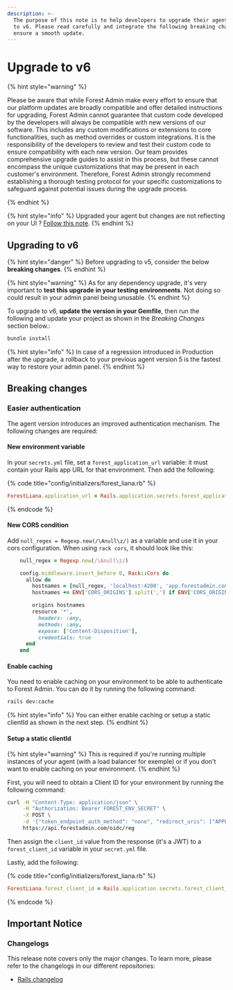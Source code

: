 ```yaml
---
description: >-
  The purpose of this note is to help developers to upgrade their agent from v5
  to v6. Please read carefully and integrate the following breaking changes to
  ensure a smooth update.​
---
```


# Upgrade to v6

{% hint style="warning" %}

Please be aware that while Forest Admin make every effort to ensure that our platform updates are broadly compatible and offer detailed instructions for upgrading, Forest Admin cannot guarantee that custom code developed by the developers will always be compatible with new versions of our software. This includes any custom modifications or extensions to core functionalities, such as method overrides or custom integrations. It is the responsibility of the developers to review and test their custom code to ensure compatibility with each new version. Our team provides comprehensive upgrade guides to assist in this process, but these cannot encompass the unique customizations that may be present in each customer's environment. Therefore, Forest Admin strongly recommend establishing a thorough testing protocol for your specific customizations to safeguard against potential issues during the upgrade process.

{% endhint %}

{% hint style="info" %}
Upgraded your agent but changes are not reflecting on your UI ? [Follow this note](../push-your-new-version-to-production.md).
{% endhint %}

## Upgrading to v6

{% hint style="danger" %}
Before upgrading to v5, consider the below **breaking changes**.
{% endhint %}

{% hint style="warning" %}
As for any dependency upgrade, it's very important to **test this upgrade** **in your testing environments**. Not doing so could result in your admin panel being unusable.
{% endhint %}

To upgrade to v6, **update the version in your Gemfile**, then run the following and update your project as shown in the _Breaking Changes_ section below.:

```javascript
bundle install
```

{% hint style="info" %}
In case of a regression introduced in Production after the upgrade, a rollback to your previous agent version 5 is the fastest way to restore your admin panel.
{% endhint %}

## Breaking changes

### Easier authentication

The agent version introduces an improved authentication mechanism. The following changes are required:

#### New environment variable

In your `secrets.yml` file, set a `forest_application_url` variable: it must contain your Rails app URL for that environment. Then add the following:

{% code title="config/initializers/forest_liana.rb" %}
```ruby
ForestLiana.application_url = Rails.application.secrets.forest_application_url
```
{% endcode %}

#### New CORS condition

Add `null_regex = Regexp.new(/\Anull\z/)` as a variable and use it in your cors configuration. When using `rack cors`, it should look like this:

```ruby
    null_regex = Regexp.new(/\Anull\z/)

    config.middleware.insert_before 0, Rack::Cors do
      allow do
        hostnames = [null_regex, 'localhost:4200', 'app.forestadmin.com', 'localhost:3001']
        hostnames += ENV['CORS_ORIGINS'].split(',') if ENV['CORS_ORIGINS']

        origins hostnames
        resource '*',
          headers: :any,
          methods: :any,
          expose: ['Content-Disposition'],
          credentials: true
      end
    end
```

#### Enable caching

You need to enable caching on your environment to be able to authenticate to Forest Admin. You can do it by running the following command:

```bash
rails dev:cache
```

{% hint style="info" %}
You can either enable caching or setup a static clientId as shown in the next step.
{% endhint %}

#### Setup a static clientId

{% hint style="warning" %}
This is required if you're running multiple instances of your agent (with a load balancer for exemple) or if you don't want to enable caching on your environment.
{% endhint %}

First, you will need to obtain a Client ID for your environment by running the following command:

```bash
curl -H "Content-Type: application/json" \
     -H "Authorization: Bearer FOREST_ENV_SECRET" \
     -X POST \
     -d '{"token_endpoint_auth_method": "none", "redirect_uris": ["APPLICATION_URL/forest/authentication/callback"]}' \
     https://api.forestadmin.com/oidc/reg
```

Then assign the `client_id` value from the response (it's a JWT) to a `forest_client_id` variable in your `secret.yml` file.

Lastly, add the following:

{% code title="config/initializers/forest_liana.rb" %}
```ruby
ForestLiana.forest_client_id = Rails.application.secrets.forest_client_id
```
{% endcode %}

## Important Notice

### Changelogs

This release note covers only the major changes. To learn more, please refer to the changelogs in our different repositories:

* [Rails changelog](https://github.com/ForestAdmin/forest-rails/blob/master/CHANGELOG.md#600-2021-02-22)

